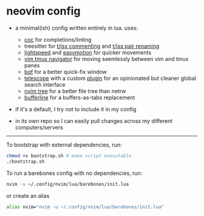 # neovim config

- a minimal(ish) config written entirely in lua. uses:

  - [coc](https://github.com/neoclide/coc.nvim) for completions/linting
  - treesitter for [t/jsx commenting](https://github.com/JoosepAlviste/nvim-ts-context-commentstring) and [t/jsx pair renaming](https://github.com/windwp/nvim-ts-autotag)
  - [lightspeed](https://github.com/ggandor/lightspeed.nvim) and [easymotion](https://github.com/easymotion/vim-easymotion) for quicker movements
  - [vim tmux navigator](https://github.com/christoomey/vim-tmux-navigator) for moving seemlessly between vim and tmux panes
  - [bqf](https://github.com/kevinhwang91/nvim-bqf) for a better quick-fix window
  - [telescope](https://github.com/nvim-telescope/telescope.nvim) with a custom [plugin](https://github.com/ElanMedoff/neovim-config/blob/master/lua/telescope/_extensions/rg_with_args.lua) for an opinionated but cleaner global search interface
  - [nvim tree](https://github.com/nvim-tree/nvim-tree.lua) for a better file tree than netrw
  - [bufferline](https://github.com/akinsho/bufferline.nvim) for a buffers-as-tabs replacement

- if it's a default, I try not to include it in my config
- in its own repo so I can easily pull changes across my different computers/servers

---

To bootstrap with external dependencies, run:

```bash
chmod +x bootstrap.sh # make script executable
./bootstrap.sh
```

To run a barebones config with no dependencies, run:

```bash
nvim -u ~/.config/nvim/lua/barebones/init.lua
```

or create an alias

```bash
alias nvim="nvim -u ~/.config/nvim/lua/barebones/init.lua"
```
